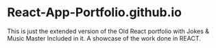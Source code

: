 # React-App-Portfolio.github.io
This is just the extended version of the Old React portfolio with Jokes &amp; Music Master Included in it. A showcase of the work done in REACT.
